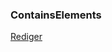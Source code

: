 ### ContainsElements

[Rediger](https://github.com/FMDatahub/DataDictionary/tree/main/Properties/Administratively/ContainsElements)
